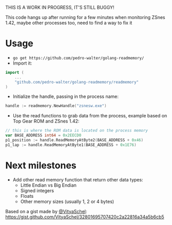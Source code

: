 THIS IS A WORK IN PROGRESS, IT'S STILL BUGGY!

This code hangs up after running for a few minutes when monitoring ZSnes 1.42, maybe other processes too, need to find a way to fix it

# Usage

- `go get https://github.com/pedro-walter/golang-readmemory/`
- Import it:
```go
import (
	...
	"github.com/pedro-walter/golang-readmemory/readmemory"
)
```
- Initialize the handle, passing in the process name:
```go
handle := readmemory.NewHandle("zsnesw.exe")
```
- Use the read functions to grab data from the process, example based on Top Gear ROM and ZSnes 1.42:
```go
// this is where the ROM data is located on the process memory
var BASE_ADDRESS int64 = 0x2EECD0
p1_position := handle.ReadMemoryAtByte2(BASE_ADDRESS + 0x46)
p1_lap := handle.ReadMemoryAtByte1(BASE_ADDRESS + 0x1E76)
```

# Next milestones

- Add other read memory function that return other data types:
  - Little Endian vs Big Endian
  - Signed integers
  - Floats
  - Other memory sizes (usually 1, 2 or 4 bytes)

Based on a gist made by [@VityaSchel](https://gist.github.com/VityaSchel): https://gist.github.com/VityaSchel/32801695707420c2a22816a34a5b6cb5
